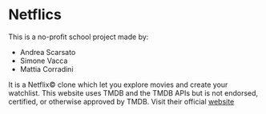 # Netflics
This is a no-profit school project made by:
- Andrea Scarsato
- Simone Vacca
- Mattia Corradini 

It is a Netflix© clone which let you explore movies and create your watchlist.
This website uses TMDB and the TMDB APIs but is not endorsed, certified, or otherwise approved by TMDB.
Visit their official [website](https://www.themoviedb.org/?language=it-IT)
